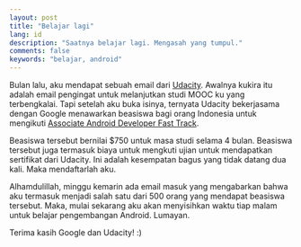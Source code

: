 ```yaml
---
layout: post
title: "Belajar lagi"
lang: id
description: "Saatnya belajar lagi. Mengasah yang tumpul."
comments: false
keywords: "belajar, android"
---
```


Bulan lalu, aku mendapat sebuah email dari [Udacity](http://udacity.com). Awalnya kukira itu adalah email pengingat untuk melanjutkan studi MOOC ku yang terbengkalai. Tapi setelah aku buka isinya, ternyata Udacity bekerjasama dengan Google menawarkan beasiswa bagi orang Indonesia untuk mengikuti [Associate Android Developer Fast Track](https://www.udacity.com/course/associate-android-developer-fast-track--nd818).

Beasiswa tersebut bernilai $750 untuk masa studi selama 4 bulan. Beasiswa tersebut juga termasuk biaya untuk mengkuti ujian untuk mendapatkan sertifikat dari Udacity. Ini adalah kesempatan bagus yang tidak datang dua kali. Maka mendaftarlah aku.

Alhamdulillah, minggu kemarin ada email masuk yang mengabarkan bahwa aku termasuk menjadi salah satu dari 500 orang yang mendapat beasiswa tersebut. Maka, mulai sekarang aku akan menyisihkan waktu tiap malam untuk belajar pengembangan Android. Lumayan.

Terima kasih Google dan Udacity! :)

